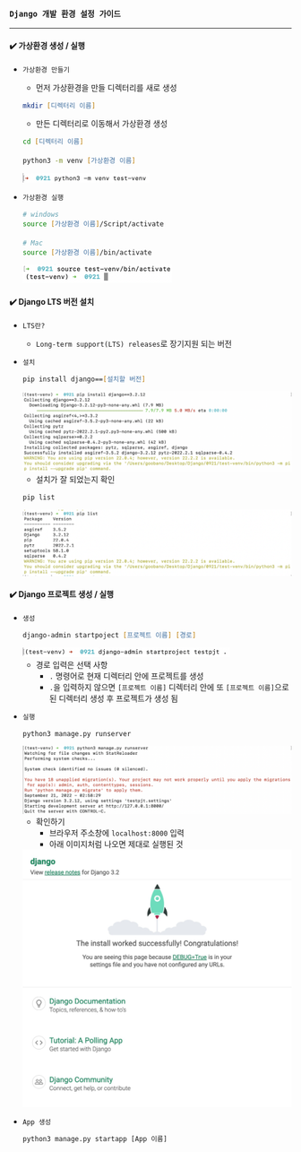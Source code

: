 ### `Django 개발 환경 설정 가이드`

***



#### ✔️ 가상환경 생성 / 실행

- `가상환경 만들기`

  - 먼저 가상환경을 만들 디렉터리를 새로 생성

  ```zsh
  mkdir [디렉터리 이름]
  ```

  - 만든 디렉터리로 이동해서 가상환경 생성

  ```zsh
  cd [디렉터리 이름]
  
  python3 -m venv [가상환경 이름]
  ```

  <img src="readme.assets/testvenv.png" style="zoom:50%;" />

- `가상환경 실행`

  ```zsh
  # windows
  source [가상환경 이름]/Script/activate
  
  # Mac
  source [가상환경 이름]/bin/activate
  ```

  <img src="readme.assets/source.png" style="zoom:50%;" />





#### ✔️ Django LTS 버전 설치

- `LTS란?`

  - `Long-term support(LTS) releases`로 장기지원 되는 버전

- `설치`

  ```zsh
  pip install django==[설치할 버전]
  ```

  <img src="readme.assets/install.png" style="zoom:50%;" />

  - 설치가 잘 되었는지 확인

  ```zsh
  pip list
  ```

  <img src="readme.assets/list.png" style="zoom:50%;" />





#### ✔️ Django 프로젝트 생성 / 실행

- `생성`

  ```zsh
  django-admin startpoject [프로젝트 이름] [경로]
  ```

  <img src="readme.assets/startproject.png" style="zoom:50%;" />

  - 경로 입력은 선택 사항
    - `.` 명령어로 현재 디렉터리 안에 프로젝트를 생성
    - `.`을 입력하지 않으면 `[프로젝트 이름]` 디렉터리 안에 또 `[프로젝트 이름]`으로 된 디렉터리 생성 후 프로젝트가 생성 됨

- `실행`

  ```python
  python3 manage.py runserver
  ```

  <img src="readme.assets/runserver.png" style="zoom:50%;" />

  - 확인하기
    - 브라우저 주소창에 `localhost:8000` 입력
    - 아래 이미지처럼 나오면 제대로 실행된 것

  <img src="readme.assets/Screenshot.JPG" style="zoom:50%;" />

- `App 생성`

  ```python
  python3 manage.py startapp [App 이름]
  ```

  